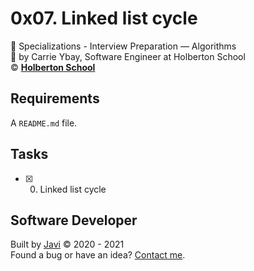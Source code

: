# 0x07. Linked list cycle
:open_file_folder: Specializations - Interview Preparation ― Algorithms  
:bust_in_silhouette: by Carrie Ybay, Software Engineer at Holberton School  
:copyright: **[Holberton School](https://www.holbertonschool.com/)**

## Requirements
A ```README.md``` file.

## Tasks
* [x] 0. Linked list cycle

## Software Developer
Built by [Javi](https://github.com/javi0b01) :copyright: 2020 - 2021  
Found a bug or have an idea? [Contact me](https://www.linkedin.com/in/javi0b01/).
